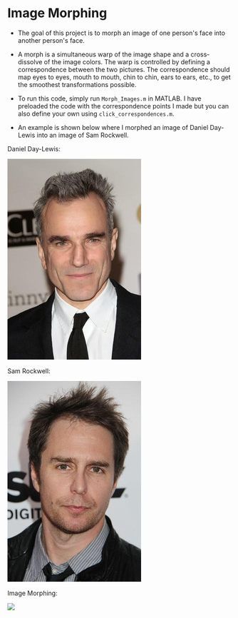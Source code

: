 # Image Morphing

- The goal of this project is to morph an image of one person's face into another person's face. 

- A morph is a simultaneous warp of the image shape and a cross-dissolve of the image colors. The warp is controlled by
  defining a correspondence between the two pictures. The correspondence should map eyes to eyes, mouth
  to mouth, chin to chin, ears to ears, etc., to get the smoothest transformations possible.

- To run this code, simply run `Morph_Images.m` in MATLAB. I have preloaded the code with the correspondence points I made but you can       also define your own using `click_correspondences.m`.

- An example is shown below where I morphed an image of Daniel Day-Lewis into an image of Sam Rockwell.

Daniel Day-Lewis:

![](Images/DDL.jpg)
  
Sam Rockwell:

![](Images/Rockwell.jpg)

Image Morphing:

![](Images/DDL_Rockwell.gif)

  
  
